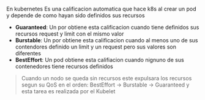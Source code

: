 En kubernetes Es una calificacion automatica que hace k8s al crear un pod y depende de como hayan sido definidos sus recursos
- **Guaranteed**: Un por obtiene esta calificacion cuando tiene definidos sus recursos request y limit con el mismo valor
- **Burstable**: Un por obtiene esta calificacion cuando al menos uno de sus contendores definido un limit y un request pero sus valores son diferentes
- **BestEffort**: Un pod obtiene esta califiacion cuando nignuno de sus contenedores tiene recursos definidos

> Cuando un nodo se queda sin recursos este expulsara los recursos segun su QoS en el orden: BestEffort -> Burstable -> Guaranteed y esta tarea es realizada por el Kubelet
